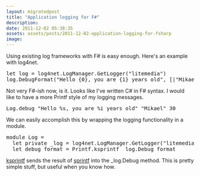 ```yaml
---
layout: migratedpost
title: "Application logging for F#"
description:
date: 2011-12-02 05:38:35
assets: assets/posts/2011-12-02-application-logging-for-fsharp
image: 
---
```


<p>Using existing log frameworks with F# is easy enough. Here's an example with log4net.</p>
<pre class="brush:fsharp;gutter:false">let log = log4net.LogManager.GetLogger("litemedia")
log.DebugFormat("Hello {0}, you are {1} years old", [|"Mikael", 30|])</pre>
<p>Not very F#-ish now, is it. Looks like I've written C# in F# syntax. I would like to have a more Printf style of my logging messages.</p>
<pre class="brush:fsharp;gutter:false">Log.debug "Hello %s, you are %i years old" "Mikael" 30</pre>
<p>We can easily accomplish this by wrapping the logging functionality in a module.</p>
<pre class="brush:fsharp">module Log =
  let private _log = log4net.LogManager.GetLogger("litemedia")
  let debug format = Printf.ksprintf _log.Debug format</pre>
<p><a href="http://msdn.microsoft.com/en-us/library/ee370231.aspx">ksprintf</a> sends the result of <a href="http://msdn.microsoft.com/en-us/library/ee370455.aspx">sprintf</a> into the _log.Debug method. This is pretty simple stuff, but useful when you know how.</p>
